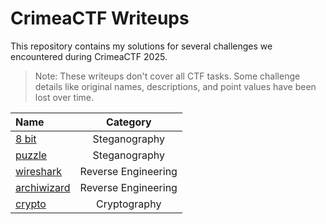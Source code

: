# CrimeaCTF Writeups

This repository contains my solutions for several challenges we encountered during CrimeaCTF 2025.

> Note: These writeups don't cover all CTF tasks. Some challenge details like original names, descriptions, and point values have been lost over time.

| Name                                    |      Category       |
|:----------------------------------------|:-------------------:|
| [8 bit](./Stegano/8bit.md)              |    Steganography    |
| [puzzle](./Stegano/puzzle.md)           |    Steganography    |
| [wireshark](./Reverse/wireshark.md)     | Reverse Engineering |
| [archiwizard](./Reverse/archiwizard.md) | Reverse Engineering |
| [crypto](./Crypto/crypto.md)            |    Cryptography     |
